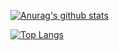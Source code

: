 [![Anurag's github stats](https://github-readme-stats.vercel.app/api?username=keeleys)](https://github.com/keeleys)

[![Top Langs](https://github-readme-stats.vercel.app/api/top-langs/?username=keeleys)](https://github.com/keeleys)
